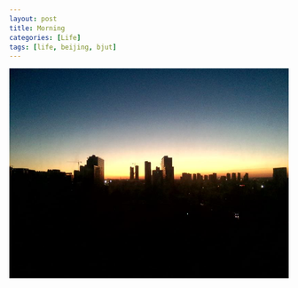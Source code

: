 ```yaml
---
layout: post
title: Morning
categories: [Life]
tags: [life, beijing, bjut]
---
```


![P51028-060850](\media\files\2015\10\28\P51028-060850.jpg)

